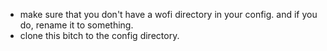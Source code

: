 - make sure that you don't have a wofi directory in your config. and if you do, rename it to something.
- clone this bitch to the config directory. 


